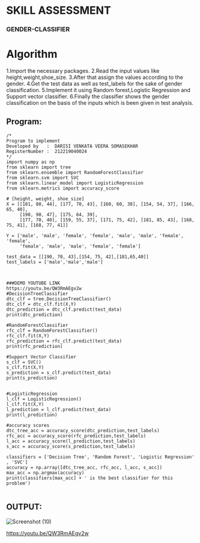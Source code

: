 #                         SKILL ASSESSMENT
###                      GENDER-CLASSIFIER
# Algorithm
1.Import the necessary packages.
2.Read the input values like height,weight,shoe_size.
3.After that assign the values according to the gender.
4.Get the test data as well as test_labels for the sake of gender classification.
5.Implement it using Random forest,Logistic Regression and Support vector classifier.
6.Finally the classifier shows the gender classification on the basis of the inputs which is been given in test analysis.

## Program:
```
/*
Program to implement 
Developed by   :  DARISI VENKATA VEERA SOMASEKHAR
RegisterNumber :  212219040024
*/
import numpy as np
from sklearn import tree
from sklearn.ensemble import RandomForestClassifier
from sklearn.svm import SVC
from sklearn.linear_model import LogisticRegression
from sklearn.metrics import accuracy_score

# [height, weight, shoe_size]
X = [[181, 80, 44], [177, 70, 43], [160, 60, 38], [154, 54, 37], [166, 65, 40],
     [190, 90, 47], [175, 64, 39],
     [177, 70, 40], [159, 55, 37], [171, 75, 42], [181, 85, 43], [168, 75, 41], [168, 77, 41]]

Y = ['male', 'male', 'female', 'female', 'male', 'male', 'female', 'female',
     'female', 'male', 'male', 'female', 'female']

test_data = [[190, 70, 43],[154, 75, 42],[181,65,40]]
test_labels = ['male','male','male']



###DEMO YOUTUBE LINK
https://youtu.be/QW3RmAEgv2w
#DecisionTreeClassifier
dtc_clf = tree.DecisionTreeClassifier()
dtc_clf = dtc_clf.fit(X,Y)
dtc_prediction = dtc_clf.predict(test_data)
print(dtc_prediction)

#RandomForestClassifier
rfc_clf = RandomForestClassifier()
rfc_clf.fit(X,Y)
rfc_prediction = rfc_clf.predict(test_data)
print(rfc_prediction)

#Support Vector Classifier
s_clf = SVC()
s_clf.fit(X,Y)
s_prediction = s_clf.predict(test_data)
print(s_prediction)


#LogisticRegression
l_clf = LogisticRegression()
l_clf.fit(X,Y)
l_prediction = l_clf.predict(test_data)
print(l_prediction)

#accuracy scores
dtc_tree_acc = accuracy_score(dtc_prediction,test_labels)
rfc_acc = accuracy_score(rfc_prediction,test_labels)
l_acc = accuracy_score(l_prediction,test_labels)
s_acc = accuracy_score(s_prediction,test_labels)

classifiers = ['Decision Tree', 'Random Forest', 'Logistic Regression' , 'SVC']
accuracy = np.array([dtc_tree_acc, rfc_acc, l_acc, s_acc])
max_acc = np.argmax(accuracy)
print(classifiers[max_acc] + ' is the best classifier for this problem')


```

## OUTPUT:

![Screenshot (10)](https://user-images.githubusercontent.com/78737336/172795246-fd14b5f9-4ed6-43fc-9e69-ca78f8d5c797.png)

https://youtu.be/QW3RmAEgv2w
